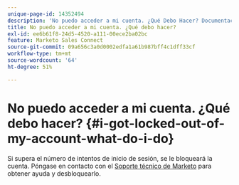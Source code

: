 ```yaml
---
unique-page-id: 14352494
description: 'No puedo acceder a mi cuenta. ¿Qué Debo Hacer? Documentación de Marketo: documentación del producto'
title: No puedo acceder a mi cuenta. ¿Qué debo hacer?
exl-id: ee6b61f8-24d5-4520-a111-00ece2ba02bc
feature: Marketo Sales Connect
source-git-commit: 09a656c3a0d0002edfa1a61b987bff4c1dff33cf
workflow-type: tm+mt
source-wordcount: '64'
ht-degree: 51%

---
```


# No puedo acceder a mi cuenta. ¿Qué debo hacer? {#i-got-locked-out-of-my-account-what-do-i-do}

Si supera el número de intentos de inicio de sesión, se le bloqueará la cuenta. Póngase en contacto con el [Soporte técnico de Marketo](https://nation.marketo.com/t5/Support/ct-p/Support#) para obtener ayuda y desbloquearlo.
